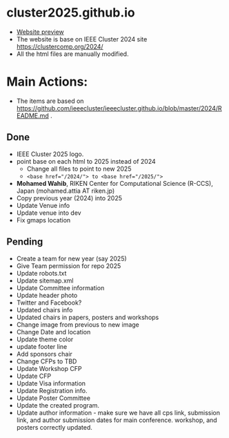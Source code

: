 # cluster2025.github.io
- [Website preview](https://hirota-na.github.io/2025/)
- The website is base on IEEE Cluster 2024 site https://clustercomp.org/2024/
- All the html files are manually modified.

# Main Actions:
- The items are based on https://github.com/ieeecluster/ieeecluster.github.io/blob/master/2024/README.md .

## Done
- IEEE Cluster 2025 logo.
- point base on each html to 2025 instead of 2024
  - Change all files to point to new 2025
  - ```<base href="/2024/"> to <base href="/2025/">```
   <li><strong>Mohamed Wahib</strong>, RIKEN Center for Computational Science (R-CCS), Japan (mohamed.attia AT riken.jp)</li>
- Copy previous year (2024) into 2025
- Update Venue info
- Update venue into dev
- Fix gmaps location


## Pending
- Create a team for new year (say 2025)
- Give Team permission for repo 2025
- Update robots.txt
- Update sitemap.xml
- Update Committee information
- Update header photo
- Twitter and Facebook?
- Updated chairs info
- Updated chairs in papers, posters and workshops
- Change image from previous to new image
- Change Date and location
- Update theme color
- update footer line
- Add sponsors chair
- Change CFPs to TBD
- Update Workshop CFP
- Update CFP
- Update Visa information
- Update Registration info.
- Update Poster Committee
- Update the created program.
- Update author information - make sure we have all cps link, submission link, and author submission dates for main conference. workshop, and posters correctly updated.

